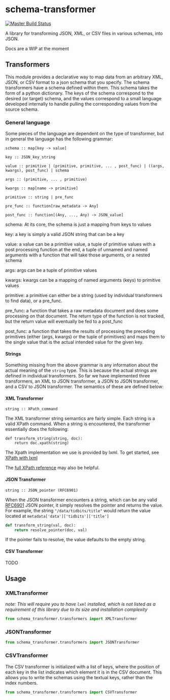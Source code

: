# schema-transformer

[![Master Build Status](https://travis-ci.org/fabianvf/schema-transformer.svg?branch=master)](https://travis-ci.org/fabianvf/schema-transformer)

A library for transforming JSON, XML, or CSV files in various schemas, into JSON.

Docs are a WIP at the moment

## Transformers ##
This module provides a declarative way to map data from an arbitrary XML, JSON, or CSV format to a json schema that you specify. The schema transformers have a schema defined within them. This schema takes the form of a python dictionary. The keys of the schema correspond to the desired (or target) schema, and the values correspond to a small language developed internally to handle pulling the corresponding values from the source schema.

### General language ###
Some pieces of the language are dependent on the type of transformer, but in general the language has the following grammar:
```
schema :: map[key -> value]

key :: JSON_key_string

value :: primitive | (primitive, primitive, ... , post_func) | ((args, kwargs), post_func) | schema

args :: (primitive, ... , primitive)

kwargs :: map[name -> primitive]

primitive :: string | pre_func

pre_func :: function[raw_metadata -> Any]

post_func :: function[(Any, ..., Any) -> JSON_value]
```

schema: At its core, the schema is just a mapping from keys to values

key: a key is simply a valid JSON string that can be a key

value: a value can be a primitive value, a tuple of primitive values with a post processing function at the end, a tuple of unnamed and named arguments with a function that will take those arguments, or a nested schema

args: args can be a tuple of primitive values

kwargs: kwargs can be a mapping of named arguments (keys) to primitive values

primitive: a primitive can either be a string (used by individual transformers to find data), or a pre_func.

pre_func: a function that takes a raw metadata document and does some processing on that document. The return type of the function is not tracked, but the return value will eventually be fed to a post_func

post_func: a function that takes the results of processing the preceding primitives (either (args, kwargs) or the tuple of primitives) and maps them to the single value that is the actual intended value for the given key.

#### Strings ####

Something missing from the above grammar is any information about the actual meaning of the ```string``` type. This is because the actual strings are defined in individual transformers. So far we have implemented three transformers, an XML to JSON transformer, a JSON to JSON transformer, and a CSV to JSON transformer. The semantics of these are defined below:

#### XML Transformer ####

```
string :: XPath_command
```

The XML transformer string semantics are fairly simple. Each string is a valid XPath command. When a string is encountered, the transformer essentially does the following:

```
def transform_string(string, doc):
    return doc.xpath(string)
```
The Xpath implementation we use is provided by lxml. To get started, see [XPath with lxml](http://lxml.de/xpathxslt.html#xpath)


The [full XPath reference](http://www.w3.org/TR/xpath/) may also be helpful.

#### JSON Transformer ####

```
string :: JSON_pointer (RFC6901)
```

When the JSON transformer encounters a string, which can be any valid [RFC6901](https://tools.ietf.org/html/rfc6901) JSON pointer, it simply resolves the pointer and returns the value. For example, the string ```"/data/tidbits/title"``` would return the value located at ```metadata['data']['tidbits']['title']```

```python
def transform_string(val, doc):
    return resolve_pointer(doc, val)
```

If the pointer fails to resolve, the value defaults to the empty string.

#### CSV Transformer ####
 TODO

## Usage

### XMLTransformer
_note: This will require you to have `lxml` installed, which is not listed as a requirement of this library due to its size and installation complexity_
```python
from schema_transformer.transformers import XMLTransformer
```
### JSONTransformer
```python
from schema_transformer.transformers import JSONTransformer
```
### CSVTransformer
The CSV transformer is initialized with a list of keys, where the position of each key in the list indicates which element it is in the CSV document. This allows you to write the schemas using the textual keys, rather than the index numbers.
```python
from schema_transformer.transformers import CSVTransformer
```

